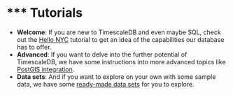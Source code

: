 # *** Tutorials

- **Welcome**: If you are new to TimescaleDB and even maybe SQL, check
out the [Hello NYC][] tutorial to get an idea of the capabilities our
database has to offer.
- **Advanced**: If you want to delve into the further potential of
TimescaleDB, we have some instructions into more advanced topics
like [PostGIS integration][postgis].
- **Data sets**: And if you want to explore on your own with some sample data,
we have some [ready-made data sets][data sets] for you to explore.

[Hello NYC]: /tutorials/tutorial-hello-nyc
[postgis]: /tutorials/tutorial-hello-nyc#tutorial-postgis
[data sets]: /tutorials/other-sample-datasets

